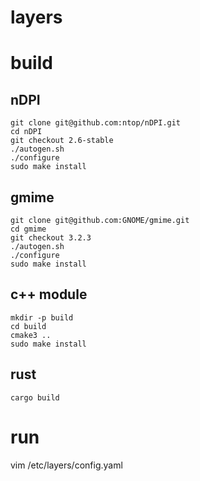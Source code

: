layers
=======


build
=====

nDPI
----
    git clone git@github.com:ntop/nDPI.git
    cd nDPI
    git checkout 2.6-stable
    ./autogen.sh
    ./configure
    sudo make install

gmime
-----

    git clone git@github.com:GNOME/gmime.git
    cd gmime
    git checkout 3.2.3
    ./autogen.sh
    ./configure
    sudo make install


c++ module
----------
    mkdir -p build
    cd build
    cmake3 ..
    sudo make install


rust
----
    cargo build

run
===
   vim /etc/layers/config.yaml


